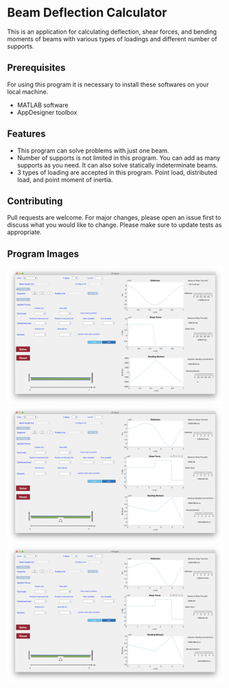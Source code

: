 
# Beam Deflection Calculator

This is an application for calculating deflection, shear forces, and bending moments of beams with various types of loadings and different number of supports.

## Prerequisites
For using this program it is necessary to install these softwares on your local machine.
* MATLAB software
* AppDesigner toolbox

## Features
* This program can solve problems with just one beam.
* Number of supports is not limited in this program. You can add as many supports as you need. It can also solve statically indeterminate beams.
* 3 types of loading are accepted in this program. Point load, distributed load, and point moment of inertia. 


## Contributing
Pull requests are welcome. For major changes, please open an issue first to discuss what you would like to change.
Please make sure to update tests as appropriate.


## Program Images
![Example 1:A beam with a point load, with 2 supports ](https://github.com/amin-tabrizian/Beam-Deflection-Calculator/blob/master/Application%20Images/2.png)
![Example 2: A beam with a point load, with 3 supports](https://github.com/amin-tabrizian/Beam-Deflection-Calculator/blob/master/Application%20Images/1.png)
![Example 3: A beam with a point load, and a distriubted load with 4 supports](https://github.com/amin-tabrizian/Beam-Deflection-Calculator/blob/master/Application%20Images/1.png)
